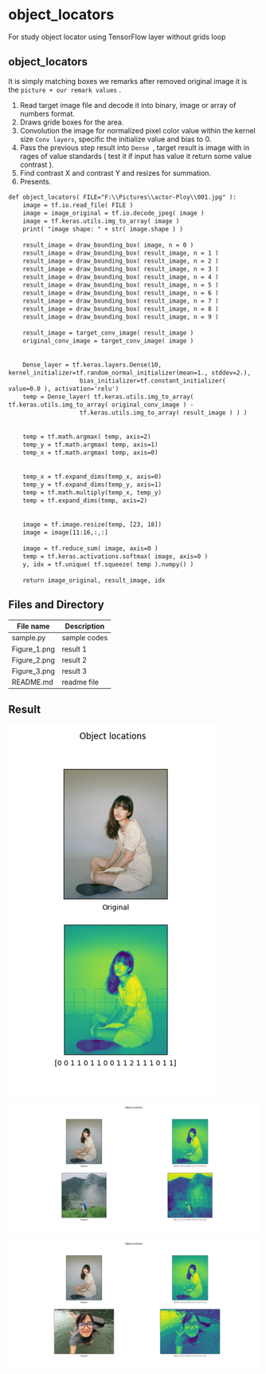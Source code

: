 # object_locators
For study object locator using TensorFlow layer without grids loop


## object_locators ##

It is simply matching boxes we remarks after removed original image it is the ```picture + our remark values``` .

1. Read target image file and decode it into binary, image or array of numbers format.
2. Draws gride boxes for the area.
3. Convolution the image for normalized pixel color value within the kernel size ```Conv layers```, specific the initialize value and bias to 0.
4. Pass the previous step result into ```Dense ```, target result is image with in rages of value standards ( test it if input has value it return some value contrast ).
5. Find contrast X and contrast Y and resizes for summation.
6. Presents.

```
def object_locators( FILE="F:\\Pictures\\actor-Ploy\\001.jpg" ):
    image = tf.io.read_file( FILE )
    image = image_original = tf.io.decode_jpeg( image )
    image = tf.keras.utils.img_to_array( image )
    print( "image shape: " + str( image.shape ) )

    result_image = draw_bounding_box( image, n = 0 )
    result_image = draw_bounding_box( result_image, n = 1 )
    result_image = draw_bounding_box( result_image, n = 2 )
    result_image = draw_bounding_box( result_image, n = 3 )
    result_image = draw_bounding_box( result_image, n = 4 )
    result_image = draw_bounding_box( result_image, n = 5 )
    result_image = draw_bounding_box( result_image, n = 6 )
    result_image = draw_bounding_box( result_image, n = 7 )
    result_image = draw_bounding_box( result_image, n = 8 )
    result_image = draw_bounding_box( result_image, n = 9 )

    result_image = target_conv_image( result_image )
    original_conv_image = target_conv_image( image )


    Dense_layer = tf.keras.layers.Dense(10, kernel_initializer=tf.random_normal_initializer(mean=1., stddev=2.), 
                    bias_initializer=tf.constant_initializer( value=0.0 ), activation='relu')
    temp = Dense_layer( tf.keras.utils.img_to_array( tf.keras.utils.img_to_array( original_conv_image ) - 
                    tf.keras.utils.img_to_array( result_image ) ) )


    temp = tf.math.argmax( temp, axis=2)
    temp_y = tf.math.argmax( temp, axis=1)
    temp_x = tf.math.argmax( temp, axis=0)


    temp_x = tf.expand_dims(temp_x, axis=0)
    temp_y = tf.expand_dims(temp_y, axis=1)
    temp = tf.math.multiply(temp_x, temp_y)
    temp = tf.expand_dims(temp, axis=2)


    image = tf.image.resize(temp, [23, 18])
    image = image[11:16,:,:]

    image = tf.reduce_sum( image, axis=0 )
    temp = tf.keras.activations.softmax( image, axis=0 )
    y, idx = tf.unique( tf.squeeze( temp ).numpy() )

    return image_original, result_image, idx
```

## Files and Directory ##

| File name | Description |
| --- | --- |
| sample.py | sample codes |
| Figure_1.png | result 1 |
| Figure_2.png | result 2 |
| Figure_3.png | result 3 |
| README.md | readme file |

## Result ##

![result 1](https://github.com/jkaewprateep/object_locators/blob/main/Figure_1.png "result 1")


![result 2](https://github.com/jkaewprateep/object_locators/blob/main/Figure_2.png "result 2")


![result 3](https://github.com/jkaewprateep/object_locators/blob/main/Figure_3.png "result 3")
